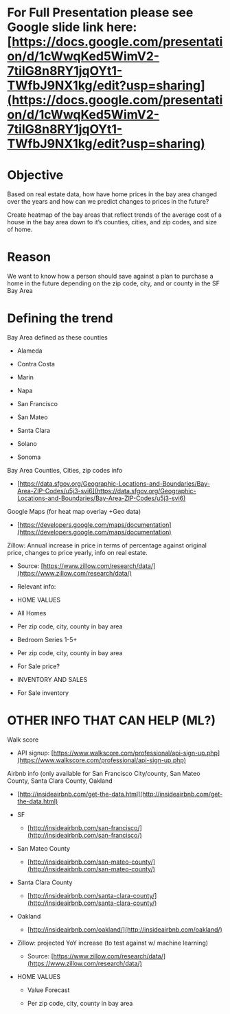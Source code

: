 
# For Full Presentation please see Google slide link here: [https://docs.google.com/presentation/d/1cWwqKed5WimV2-7tilG8n8RY1jqOYt1-TWfbJ9NX1kg/edit?usp=sharing](https://docs.google.com/presentation/d/1cWwqKed5WimV2-7tilG8n8RY1jqOYt1-TWfbJ9NX1kg/edit?usp=sharing) 


# Objective

Based on real estate data, how have home prices in the bay area changed over the years and how can we predict changes to prices in the future?

Create heatmap of the bay areas that reflect trends of the average cost of a house in the bay area down to it’s counties, cities, and zip codes, and size of home.
  

# Reason

We want to know how a person should save against a plan to purchase a home in the future depending on the zip code, city, and or county in the SF Bay Area
  


  

# Defining the trend
Bay Area defined as these counties
    

-   Alameda
    
-   Contra Costa
    
-   Marin
    
-   Napa
    
-   San Francisco
    
-   San Mateo
    
-   Santa Clara
    
-   Solano
    
-   Sonoma
    

  

Bay Area Counties, Cities, zip codes info
    

-   [https://data.sfgov.org/Geographic-Locations-and-Boundaries/Bay-Area-ZIP-Codes/u5j3-svi6](https://data.sfgov.org/Geographic-Locations-and-Boundaries/Bay-Area-ZIP-Codes/u5j3-svi6)
    

  
Google Maps (for heat map overlay +Geo data)
    

-   [https://developers.google.com/maps/documentation](https://developers.google.com/maps/documentation)
    

  

Zillow: Annual increase in price in terms of percentage against original price, changes to price yearly, info on real estate.
    

-   Source: [https://www.zillow.com/research/data/](https://www.zillow.com/research/data/)
    

-   Relevant info:
    

-   HOME VALUES
    

-   All Homes
    

-   Per zip code, city, county in bay area
    

-   Bedroom Series 1-5+
    

-   Per zip code, city, county in bay area
    

-   For Sale price?
    

-   INVENTORY AND SALES
    

-   For Sale inventory
    

  

# OTHER INFO THAT CAN HELP (ML?)

Walk score
    

 -   API signup: [https://www.walkscore.com/professional/api-sign-up.php](https://www.walkscore.com/professional/api-sign-up.php)
    

  

Airbnb info (only available for San Francisco City/county, San Mateo County, Santa Clara County, Oakland
    

 -   [http://insideairbnb.com/get-the-data.html](http://insideairbnb.com/get-the-data.html)
    

-   SF
    

    -   [http://insideairbnb.com/san-francisco/](http://insideairbnb.com/san-francisco/)
    

-   San Mateo County
    

    -   [http://insideairbnb.com/san-mateo-county/](http://insideairbnb.com/san-mateo-county/)
    

-   Santa Clara County
    

    -   [http://insideairbnb.com/santa-clara-county/](http://insideairbnb.com/santa-clara-county/)
    

-   Oakland
    

    -   [http://insideairbnb.com/oakland/](http://insideairbnb.com/oakland/)
    

  

-   Zillow: projected YoY increase (to test against w/ machine learning)
    -   Source: [https://www.zillow.com/research/data/](https://www.zillow.com/research/data/)
    

-   HOME VALUES
    

    -   Value Forecast
    

       -   Per zip code, city, county in bay area
